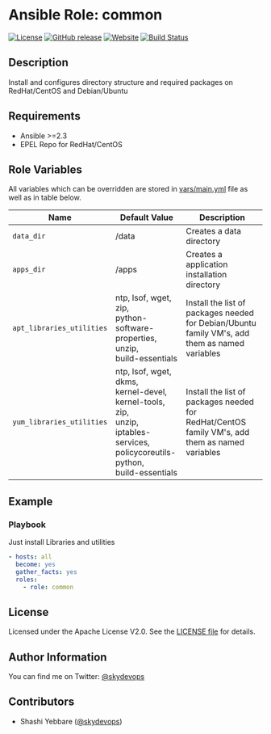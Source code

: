 # Ansible Role: common

[![License](https://img.shields.io/badge/License-Apache%202.0-brightgreen.svg)](https://opensource.org/licenses/Apache-2.0)
[![GitHub release](https://img.shields.io/github/release/5KYDEV0P5/common.svg)](https://github.com/5KYDEV0P5/common/releases)
[![Website](https://img.shields.io/website-up-down-green-red/http/skydevops.co.in.svg?label=skydevops)]()
[![Build Status](https://travis-ci.org/5KYDEV0P5/common.svg?branch=master)](https://travis-ci.org/5KYDEV0P5/common)
<!-- [![Ansible Role](https://img.shields.io/badge/ansible%20role-skydevops.common-brightgreen.svg)](https://skydevops.co.in) -->
<!-- [![tag](https://img.shields.io/github/tag/5KYDEV0P5/common.svg)](https://github.com/5KYDEV0P5/common/tags) -->
<!-- [![Github All Releases](https://img.shields.io/github/downloads/5KYDEV0P5/common/total.svg)]( ) -->
<!-- [![GitHub issues](https://img.shields.io/github/issues/5KYDEV0P5/common.svg)](https://github.com/5KYDEV0P5/common/issues) -->
<!-- [![release](http://github.com/github/5KYDEV0P5/common/release.svg?style=flat)](https://github.com/5KYDEV0P5/common/releases/latest) -->
<!-- https://img.shields.io/github/commits-since/sky-kshatriyan/common/latest.svg -->


## Description

Install and configures directory structure and required packages on RedHat/CentOS and Debian/Ubuntu

## Requirements

- Ansible >=2.3
- EPEL Repo for RedHat/CentOS


## Role Variables

All variables which can be overridden are stored in [vars/main.yml](vars/main.yml) file as well as in table below.

| Name           | Default Value | Description                        |
| -------------- | ------------- | -----------------------------------|
| `data_dir` | /data | Creates a data directory |
| `apps_dir` | /apps | Creates a application installation directory |
| `apt_libraries_utilities` | ntp, lsof, wget,  zip,<br> python-software-properties,<br> unzip,<br> build-essentials | Install the list of packages needed for Debian/Ubuntu family VM's, add them as named variables |
| `yum_libraries_utilities` | ntp, lsof, wget, dkms,<br> kernel-devel,<br> kernel-tools,<br> zip,<br> unzip,<br> iptables-services,<br> policycoreutils-python,<br>  build-essentials | Install the list of packages needed for RedHat/CentOS family VM's, add them as named variables |


## Example 

### Playbook

Just install Libraries and utilities 

```yaml
- hosts: all
  become: yes
  gather_facts: yes
  roles:
    - role: common
```

## License


Licensed under the Apache License V2.0. See the [LICENSE file](LICENSE) for details.

## Author Information

You can find me on Twitter: [@skydevops](https://twitter.com/skydevops)

## Contributors

- Shashi Yebbare ([@skydevops](https://twitter.com/skydevops))